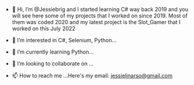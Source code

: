 - 👋 Hi, I’m @Jessiebrig and I started learning C# way back 2019 and you will see here some of my projects that I worked on since 2019.
Most of them was coded 2020 and my latest project is the Slot_Gamer that I worked on this July 2022

- 👀 I’m interested in C#, Selenium, Python...
- 🌱 I’m currently learning Python...
- 💞️ I’m looking to collaborate on ...
- 📫 How to reach me ...Here's my email: jessielinarso@gmail.com

<!---
Jessiebrig/Jessiebrig is a ✨ special ✨ repository because its `README.md` (this file) appears on your GitHub profile.
You can click the Preview link to take a look at your changes.







--->
